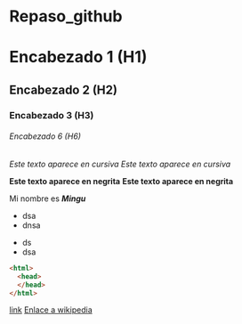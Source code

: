 # Repaso_github
# Encabezado 1 (H1)
## Encabezado 2 (H2)
### Encabezado 3 (H3)
###### Encabezado 6 (H6)

*Este texto aparece en cursiva*
_Este texto aparece en cursiva_

**Este texto aparece en negrita**
__Este texto aparece en negrita__

Mi nombre es ***Mingu***

* dsa
* dnsa

- ds
- dsa

````html
<html>
  <head>
  </head>
</html>
````


[link](URL "texto alternativo")
[Enlace a wikipedia](https://es.wikipedia.org "Enlace a wikipedia")
